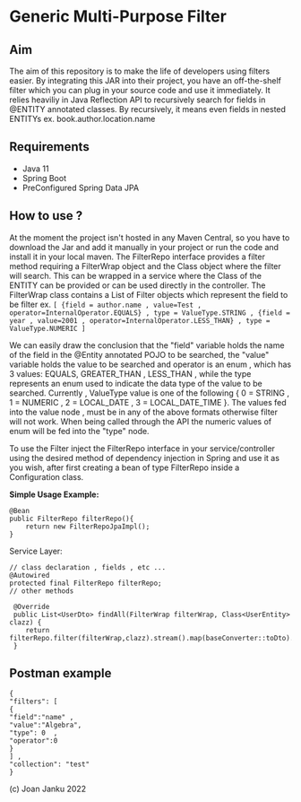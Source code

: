 # Generic Multi-Purpose Filter

## Aim
The aim of this repository is to make the life of developers using filters easier.
By integrating this JAR into their project, you have an off-the-shelf filter
which you can plug in your source code and use it immediately.
It relies heaviliy in Java Reflection API to recursively search for
fields in @ENTITY annotated classes. By recursively, it means even fields
in nested ENTITYs ex. book.author.location.name

## Requirements
- Java 11
- Spring Boot 
- PreConfigured Spring Data JPA

## How to use ?

At the moment the project isn't hosted in any Maven Central,
so you have to download
the Jar and add it manually in your project or run the code and install it 
in your local maven.
The FilterRepo interface provides a filter method requiring a 
FilterWrap object and the Class object where the filter will search.
This can be wrapped in a service where the Class of the ENTITY can be provided or can be 
used directly in the controller.
The FilterWrap class contains a List of Filter objects which represent
the field to be filter 
ex. `[ {field = author.name , value=Test , operator=InternalOperator.EQUALS} , type = ValueType.STRING , {field = year , value=2001 , operator=InternalOperator.LESS_THAN} , type = ValueType.NUMERIC ]`

We can easily draw the conclusion that the "field" variable holds the name of the field 
in the @Entity annotated POJO to be searched, the "value" variable holds the value to be searched and operator
is an enum , which has 3 values: EQUALS, GREATER_THAN , LESS_THAN , while the type represents an enum used to
indicate the data type of the value to be searched. Currently , ValueType value is one of the following 
{ 0 = STRING , 1 = NUMERIC , 2 = LOCAL_DATE , 3 = LOCAL_DATE_TIME }. The values fed into the value node , must be
in any of the above formats otherwise filter will not work. When being called through the API the numeric values
of enum will be fed into the "type" node.

To use the Filter inject the FilterRepo interface in your service/controller using the desired method of dependency injection
in Spring and use it as you wish, after first creating a bean of type FilterRepo inside a Configuration class.

**Simple Usage Example:**
```
@Bean
public FilterRepo filterRepo(){
    return new FilterRepoJpaImpl();
}
```
Service Layer:

```
// class declaration , fields , etc ...
@Autowired
protected final FilterRepo filterRepo;
// other methods

 @Override
 public List<UserDto> findAll(FilterWrap filterWrap, Class<UserEntity> clazz) {
    return filterRepo.filter(filterWrap,clazz).stream().map(baseConverter::toDto).collect(Collectors.toList());
 }

```

## Postman example
```
{
"filters": [
{
"field":"name" ,
"value":"Algebra",
"type": 0  ,
"operator":0
}
] ,
"collection": "test"
}
```

(c) Joan Janku 2022



